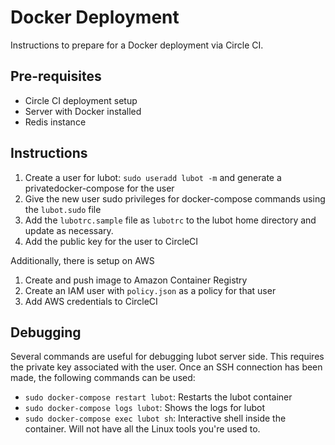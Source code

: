 # Docker Deployment

Instructions to prepare for a Docker deployment via Circle CI.

## Pre-requisites

* Circle CI deployment setup
* Server with Docker installed
* Redis instance

## Instructions

1. Create a user for lubot: `sudo useradd lubot -m` and generate a privatedocker-compose for the user
2. Give the new user sudo privileges for docker-compose commands using the `lubot.sudo` file
3. Add the `lubotrc.sample` file as `lubotrc` to the lubot home directory and update as necessary.
4. Add the public key for the user to CircleCI

Additionally, there is setup on AWS

1. Create and push image to Amazon Container Registry
2. Create an IAM user with `policy.json` as a policy for that user
3. Add AWS credentials to CircleCI

## Debugging

Several commands are useful for debugging lubot server side.  This requires the
private key associated with the user.  Once an SSH connection has been made, the
following commands can be used:

* `sudo docker-compose restart lubot`: Restarts the lubot container
* `sudo docker-compose logs lubot`: Shows the logs for lubot
* `sudo docker-compose exec lubot sh`: Interactive shell inside the container.  Will not have all the Linux tools you're used to.
